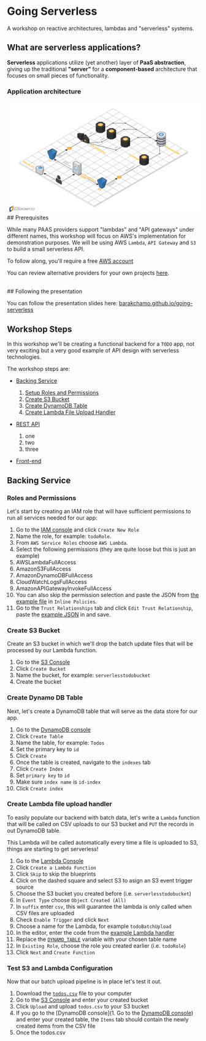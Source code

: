# Going Serverless

A workshop on reactive architectures, lambdas and "serverless" systems.

## What are serverless applications?

<p><strong>Serverless</strong> applications utilize (yet another) layer of <strong>PaaS abstraction</strong>, giving up the traditional <strong>"server"</strong> for a <strong>component-based</strong> architecture that focuses on small pieces of functionality.</p>

### Application architecture
<img src="https://github.com/BarakChamo/going-serverless/blob/master/images/schema-grid.png?raw=true" />

<br>
## Prerequisites

While many PAAS providers support "lambdas" and "API gateways" under different names, this workshop will focus on AWS's implementation for demonstration purposes. We will be using AWS `Lambda`, `API Gateway` and `S3` to build a small serverless API.

To follow along, you'll require a free [AWS account](https://aws.amazon.com/free)

You can review alternative providers for your own projects [here]().

<br>
## Following the presentation

You can follow the presentation slides here: [barakchamo.github.io/going-serverless](https://barakchamo.github.io/going-serverless)


## Workshop Steps

In this workshop we'll be creating a functional backend for a `TODO` app, not very exciting but a very good example of API design with serverless technologies.

The workshop steps are:

- [Backing Service](#backing-service)
  1. [Setup Roles and Permissions](#roles-and-permissions)
  2. [Create S3 Bucket](#create-s3-bucket)
  3. [Create DynamoDB Table](#create-dynamo-db-table)
  4. [Create Lambda File Upload Handler](#create-lambda-file-upload-handler)

- [REST API](#rest-api)
  1. one
  2. two
  3. three

- [Front-end](#front-end)

## Backing Service

### Roles and Permissions

Let's start by creating an IAM role that will have sufficient permissions to run all services needed for our app:

1. Go to the [IAM console](https://console.aws.amazon.com/iam/home#roles) and click `Create New Role`
2. Name the role, for example: `todoRole`.
3. From `AWS Service Roles` choose `AWS Lambda`.
4. Select the following permissions (they are quite loose but this is just an example)
  1. AWSLambdaFullAccess
  2. AmazonS3FullAccess
  3. AmazonDynamoDBFullAccess
  4. CloudWatchLogsFullAccess
  5. AmazonAPIGatewayInvokeFullAccess
5. You can also skip the permission selection and paste the JSON from [the example file](./example/roles/policy.json) in `Inline Policies`.
6. Go to the `Trust Relationships` tab and click `Edit Trust Relationship`, paste the [example JSON](./example/roles/entities.json) in and save.


### Create S3 Bucket

Create an S3 bucket in which we'll drop the batch update files that will be processed by our Lambda function.

1. Go to the [S3 Console](https://console.aws.amazon.com/s3/home)
2. Click `Create Bucket`
3. Name the bucket, for example: `serverlesstodobucket`
4. Create the bucket

### Create Dynamo DB Table

Next, let's create a DynamoDB table that will serve as the data store for our app.

1. Go to the [DynamoDB console](https://console.aws.amazon.com/dynamodb/home#tables)
2. Click `Create Table`
3. Name the table, for example: `Todos`
4. Set the primary key to `id`
5. Click `Create`
6. Once the table is created,  navigate to the `indexes` tab
7. Click `Create Index`
8. Set `primary key` to `id`
9. Make sure `index name` is `id-index`
10. Click `Create index`

### Create Lambda file upload handler

To easily populate our backend with batch data, let's write a `Lambda` function that will be called on CSV uploads to our S3 bucket and `PUT` the records in out DynamoDB table.

This Lambda will be called automatically every time a file is uploaded to S3, things are starting to get serverless!

1. Go to the [Lambda Console](https://console.aws.amazon.com/lambda/home?#/functions)
2. Click `Create a Lambda Function`
3. Click `Skip` to skip the blueprints
4. Click on the dashed square and select S3 to asign an S3 event trigger source
5. Choose the S3 bucket you created before (i.e. `serverlesstodobucket`)
6. In `Event Type` choose `Object Created (All)`
7. In `suffix` enter `csv`, this will guarantee the lambda is only called when CSV files are uploaded
8. Check `Enable Trigger` and click `Next`
9. Choose a name for the Lambda, for example `todoBatchUpload`
10. In the editor, enter the code from the [example Lambda handler](./example/backend/handler.js)
11. Replace the [`DYNAMO_TABLE`](https://github.com/BarakChamo/going-serverless/blob/master/example/backend/handler.js#L12) variable with your chosen table name 
11. In `Existing Role`, choose the role you created earlier (i.e. `todoRole`)
12. Click `Next` and `Create Function`

### Test S3 and Lambda Configuration

Now that our batch upload pipeline is in place let's test it out.

1. Download the [`todos.csv`](./example/data/todos.csv) file to your computer
2. Go to the [S3 Console](https://console.aws.amazon.com/s3/home) and enter your created bucket
3. Click `Upload` and upload `todos.csv` to your S3 bucket
4. If you go to the [DynamoDB console](1. Go to the [DynamoDB console](https://console.aws.amazon.com/dynamodb/home#tables)) and enter your created table, the `Items` tab should contain the newly created items from the CSV file 
5. Once the todos.csv

